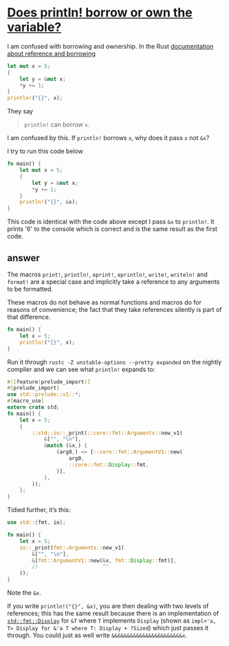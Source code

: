 # [Does println! borrow or own the variable?](https://stackoverflow.com/questions/30450399/does-println-borrow-or-own-the-variable)

I am confused with borrowing and ownership. In the Rust [documentation about reference and borrowing](https://doc.rust-lang.org/book/first-edition/references-and-borrowing.html)

```rust
let mut x = 5;
{
    let y = &mut x;
    *y += 1;
}
println!("{}", x);
```

They say

> `println!` can borrow `x`.

I am confused by this. If `println!` borrows `x`, why does it pass `x` not `&x`?

I try to run this code below

```rust
fn main() {
    let mut x = 5;
    {
        let y = &mut x;
        *y += 1;
    }
    println!("{}", &x);
}
```

This code is identical with the code above except I pass `&x` to `println!`. It prints '6' to the console which is correct and is the same result as the first code.



## answer

The macros `print!`, `println!`, `eprint!`, `eprintln!`, `write!`, `writeln!` and `format!` are a special case and implicitly take a reference to any arguments to be formatted.

These macros do not behave as normal functions and macros do for reasons of convenience; the fact that they take references silently is part of that difference.

```rust
fn main() {
    let x = 5;
    println!("{}", x);
}
```

Run it through `rustc -Z unstable-options --pretty expanded` on the nightly compiler and we can see what `println!` expands to:

```rust
#![feature(prelude_import)]
#[prelude_import]
use std::prelude::v1::*;
#[macro_use]
extern crate std;
fn main() {
    let x = 5;
    {
        ::std::io::_print(::core::fmt::Arguments::new_v1(
            &["", "\n"],
            &match (&x,) {
                (arg0,) => [::core::fmt::ArgumentV1::new(
                    arg0,
                    ::core::fmt::Display::fmt,
                )],
            },
        ));
    };
}
```

Tidied further, it’s this:

```rust
use std::{fmt, io};

fn main() {
    let x = 5;
    io::_print(fmt::Arguments::new_v1(
        &["", "\n"],
        &[fmt::ArgumentV1::new(&x, fmt::Display::fmt)],
        //                     ^^
    ));
}
```

Note the `&x`.

If you write `println!("{}", &x)`, you are then dealing with two levels of references; this has the same result because there is an implementation of [`std::fmt::Display`](https://doc.rust-lang.org/std/fmt/trait.Display.html) for `&T` where `T` implements `Display` (shown as `impl<'a, T> Display for &'a T where T: Display + ?Sized`) which just passes it through. You could just as well write `&&&&&&&&&&&&&&&&&&&&&&&x`.
